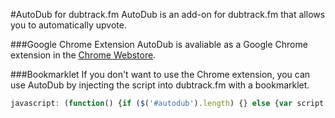 #AutoDub for dubtrack.fm
AutoDub is an add-on for dubtrack.fm that allows you to automatically upvote. 

###Google Chrome Extension
AutoDub is avaliable as a Google Chrome extension in the [Chrome Webstore](https://chrome.google.com/webstore/detail/mhonnfcjdgchonjipljdfimipifeelid/).

###Bookmarklet
If you don't want to use the Chrome extension, you can use AutoDub by injecting the script into dubtrack.fm with a bookmarklet.
````javascript
javascript: (function() {if ($('#autodub').length) {} else {var script = document.createElement('script');script.id = 'autodub';script.type = 'text/javascript';script.src = 'https://cdn.rawgit.com/mxew/autodub/master/autodub.js';document.body.appendChild(script);}})();
````
